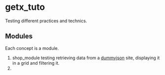 # getx_tuto

Testing different practices and technics.

## Modules
Each concept is a module.

1. shop_module
testing retrieving data from a [dummyjson]("https://dummyjson.com") site, displaying it in a grid and filtering it.
2. 
